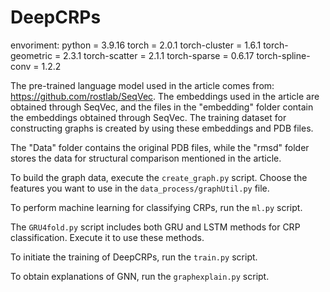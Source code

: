 # DeepCRPs
envoriment:
  python = 3.9.16
  torch  = 2.0.1
  torch-cluster =  1.6.1
  torch-geometric = 2.3.1
  torch-scatter = 2.1.1
  torch-sparse = 0.6.17
  torch-spline-conv = 1.2.2

The pre-trained language model used in the article comes from: https://github.com/rostlab/SeqVec. The embeddings used in the article are obtained through SeqVec, and the files in the "embedding" folder contain the embeddings obtained through SeqVec. The training dataset for constructing graphs is created by using these embeddings and PDB files.

The "Data" folder contains the original PDB files, while the "rmsd" folder stores the data for structural comparison mentioned in the article.

To build the graph data, execute the `create_graph.py` script. Choose the features you want to use in the `data_process/graphUtil.py` file.

To perform machine learning for classifying CRPs, run the `ml.py` script.

The `GRU4fold.py` script includes both GRU and LSTM methods for CRP classification. Execute it to use these methods.

To initiate the training of DeepCRPs, run the `train.py` script.

To obtain explanations of GNN, run the `graphexplain.py` script.

